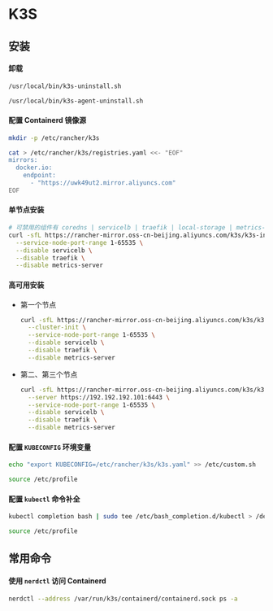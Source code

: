 # K3S

## 安装

#### 卸载

```bash
/usr/local/bin/k3s-uninstall.sh

/usr/local/bin/k3s-agent-uninstall.sh
```

#### 配置 Containerd 镜像源

```bash
mkdir -p /etc/rancher/k3s

cat > /etc/rancher/k3s/registries.yaml <<- "EOF"
mirrors:
  docker.io:
    endpoint:
      - "https://uwk49ut2.mirror.aliyuncs.com"
EOF
```

#### 单节点安装

```bash
# 可禁用的组件有 coredns | servicelb | traefik | local-storage | metrics-server
curl -sfL https://rancher-mirror.oss-cn-beijing.aliyuncs.com/k3s/k3s-install.sh | INSTALL_K3S_MIRROR=cn INSTALL_K3S_VERSION=v1.21.14+k3s1 sh -s - \
  --service-node-port-range 1-65535 \
  --disable servicelb \
  --disable traefik \
  --disable metrics-server
```

#### 高可用安装

- 第一个节点

  ```bash
  curl -sfL https://rancher-mirror.oss-cn-beijing.aliyuncs.com/k3s/k3s-install.sh | INSTALL_K3S_MIRROR=cn K3S_TOKEN=SECRET sh -s - server \
    --cluster-init \
    --service-node-port-range 1-65535 \
    --disable servicelb \
    --disable traefik \
    --disable metrics-server
  ```

- 第二、第三个节点

  ```bash
  curl -sfL https://rancher-mirror.oss-cn-beijing.aliyuncs.com/k3s/k3s-install.sh | INSTALL_K3S_MIRROR=cn K3S_TOKEN=SECRET sh -s - server \
    --server https://192.192.192.101:6443 \
    --service-node-port-range 1-65535 \
    --disable servicelb \
    --disable traefik \
    --disable metrics-server
  ```

#### 配置 `KUBECONFIG` 环境变量

```bash
echo "export KUBECONFIG=/etc/rancher/k3s/k3s.yaml" >> /etc/custom.sh

source /etc/profile
```

#### 配置 `kubectl` 命令补全

```bash
kubectl completion bash | sudo tee /etc/bash_completion.d/kubectl > /dev/null

source /etc/profile
```

## 常用命令

#### 使用 `nerdctl` 访问 Containerd

```bash
nerdctl --address /var/run/k3s/containerd/containerd.sock ps -a
```

